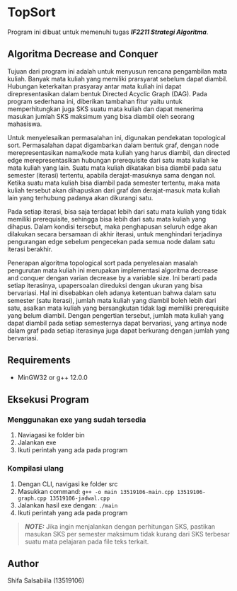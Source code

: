 # TopSort
Program ini dibuat untuk memenuhi tugas ***IF2211 Strategi Algoritma***.

## Algoritma Decrease and Conquer
Tujuan dari program ini adalah untuk menyusun rencana pengambilan mata kuliah. Banyak mata kuliah yang memiliki prarsyarat sebelum dapat diambil. Hubungan keterkaitan prasyaray antar mata kuliah ini dapat direpresentasikan dalam bentuk Directed Acyclic Graph (DAG). Pada program sederhana ini, diberikan tambahan fitur yaitu untuk memperhitungkan juga SKS suatu mata kuliah dan dapat menerima masukan jumlah SKS maksimum yang bisa diambil oleh seorang mahasiswa. 

Untuk menyelesaikan permasalahan ini, digunakan pendekatan topological sort. Permasalahan dapat digambarkan dalam bentuk graf, dengan node merepresentasikan nama/kode mata kuliah yang harus diambil, dan directed edge merepresentasikan hubungan prerequisite dari satu mata kuliah ke mata kuliah yang lain. Suatu mata kuliah dikatakan bisa diambil pada satu semester (iterasi) tertentu, apabila derajat-masuknya sama dengan nol. Ketika suatu mata kuliah bisa diambil pada semester tertentu, maka mata kuliah tersebut akan dihapuskan dari graf dan derajat-masuk mata kuliah lain yang terhubung padanya akan dikurangi satu. 

Pada setiap iterasi, bisa saja terdapat lebih dari satu mata kuliah yang tidak memiliki prerequisite, sehingga bisa lebih dari satu mata kuliah yang dihapus. Dalam kondisi tersebut, maka penghapusan seluruh edge akan dilakukan secara bersamaan di akhir iterasi, untuk menghindari terjadinya pengurangan edge sebelum pengecekan pada semua node dalam satu iterasi berakhir.   

Penerapan algoritma topological sort pada penyelesaian masalah pengurutan mata kuliah ini merupakan implementasi algoritma decrease and conquer dengan varian decrease by a variable size. Ini berarti pada setiap iterasinya, upapersoalan direduksi dengan ukuran yang bisa bervariasi. Hal ini disebabkan oleh adanya ketentuan bahwa dalam satu semester (satu iterasi), jumlah mata kuliah yang diambil boleh lebih dari satu, asalkan mata kuliah yang bersangkutan tidak lagi memiliki prerequisite yang belum diambil. Dengan pengertian tersebut, jumlah mata kuliah yang dapat diambil pada setiap semesternya dapat bervariasi, yang artinya node dalam graf pada setiap iterasinya juga dapat berkurang dengan jumlah yang bervariasi.

## Requirements
- MinGW32 or g++ 12.0.0

## Eksekusi Program
### Menggunakan exe yang sudah tersedia
1. Naviagasi ke folder bin
2. Jalankan exe
3. Ikuti perintah yang ada pada program

### Kompilasi ulang
1. Dengan CLI, navigasi ke folder src
2. Masukkan command: `g++ -o main 13519106-main.cpp 13519106-graph.cpp 13519106-jadwal.cpp`
3. Jalankan hasil exe dengan: `./main`
4. Ikuti perintah yang ada pada program
> ***NOTE:***  Jika ingin menjalankan dengan perhitungan SKS, pastikan masukan SKS per semester maksimum tidak kurang dari SKS terbesar suatu mata pelajaran pada file teks terkait. 

## Author
Shifa Salsabiila (13519106)

